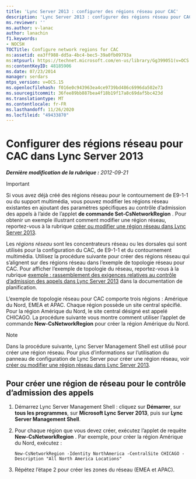 ```yaml
---
title: 'Lync Server 2013 : configurer des régions réseau pour CAC'
description: 'Lync Server 2013 : configurer des régions réseau pour CAC.'
ms.reviewer: ''
ms.author: v-lanac
author: lanachin
f1.keywords:
- NOCSH
TOCTitle: Configure network regions for CAC
ms:assetid: ea3ff988-dd5a-4bc4-bec5-39a0fb09793a
ms:mtpsurl: https://technet.microsoft.com/en-us/library/Gg399051(v=OCS.15)
ms:contentKeyID: 48185906
ms.date: 07/23/2014
manager: serdars
mtps_version: v=OCS.15
ms.openlocfilehash: f016e0c943963ea4ce9739bd486c6996da502e73
ms.sourcegitcommit: 36fee89bb887bea4f18b19f17a8c69daf5bc423d
ms.translationtype: MT
ms.contentlocale: fr-FR
ms.lasthandoff: 11/26/2020
ms.locfileid: "49433870"
---
```

# <a name="configure-network-regions-for-cac-in-lync-server-2013"></a>Configurer des régions réseau pour CAC dans Lync Server 2013

<div data-xmlns="http://www.w3.org/1999/xhtml">

<div class="topic" data-xmlns="http://www.w3.org/1999/xhtml" data-msxsl="urn:schemas-microsoft-com:xslt" data-cs="https://msdn.microsoft.com/">

<div data-asp="https://msdn2.microsoft.com/asp">



</div>

<div id="mainSection">

<div id="mainBody">

<span> </span>

_**Dernière modification de la rubrique :** 2012-09-21_

<div>


> [!IMPORTANT]  
> Si vous avez déjà créé des régions réseau pour le contournement de E9-1-1 ou du support multimédia, vous pouvez modifier les régions réseau existantes en ajoutant des paramètres spécifiques au contrôle d’admission des appels à l’aide de l’applet <STRONG>de commande Set-CsNetworkRegion</STRONG> . Pour obtenir un exemple illustrant comment modifier une région réseau, reportez-vous à la rubrique <A href="lync-server-2013-create-or-modify-a-network-region.md">créer ou modifier une région réseau dans Lync Server 2013</A>.



</div>

Les *régions réseau* sont les concentrateurs réseau ou les dorsales qui sont utilisés pour la configuration du CAC, de E9-1-1 et du contournement multimédia. Utilisez la procédure suivante pour créer des régions réseau qui s’alignent sur des régions réseau dans l’exemple de topologie réseau pour CAC. Pour afficher l’exemple de topologie du réseau, reportez-vous à la rubrique [exemple : rassemblement des exigences relatives au contrôle d’admission des appels dans Lync Server 2013](lync-server-2013-example-of-gathering-your-requirements-for-call-admission-control.md) dans la documentation de planification.

L’exemple de topologie réseau pour CAC comporte trois régions : Amérique du Nord, EMEA et APAC. Chaque région possède un site central spécifié. Pour la région Amérique du Nord, le site central désigné est appelé CHICAGO. La procédure suivante vous montre comment utiliser l’applet de commande **New-CsNetworkRegion** pour créer la région Amérique du Nord.

<div>


> [!NOTE]  
> Dans la procédure suivante, Lync Server Management Shell est utilisé pour créer une région réseau. Pour plus d’informations sur l’utilisation du panneau de configuration de Lync Server pour créer une région réseau, voir <A href="lync-server-2013-create-or-modify-a-network-region.md">créer ou modifier une région réseau dans Lync Server 2013</A>.



</div>

<div>

## <a name="to-create-a-network-region-for-call-admission-control"></a>Pour créer une région de réseau pour le contrôle d’admission des appels

1.  Démarrez Lync Server Management Shell : cliquez sur **Démarrer**, sur **tous les programmes**, sur **Microsoft Lync Server 2013**, puis sur **Lync Server Management Shell**.

2.  Pour chaque région que vous devez créer, exécutez l’applet de requête **New-CsNetworkRegion** . Par exemple, pour créer la région Amérique du Nord, exécutez :
    
        New-CsNetworkRegion -Identity NorthAmerica -CentralSite CHICAGO -Description "All North America Locations"

3.  Répétez l’étape 2 pour créer les zones du réseau (EMEA et APAC).

</div>

</div>

<span> </span>

</div>

</div>

</div>

